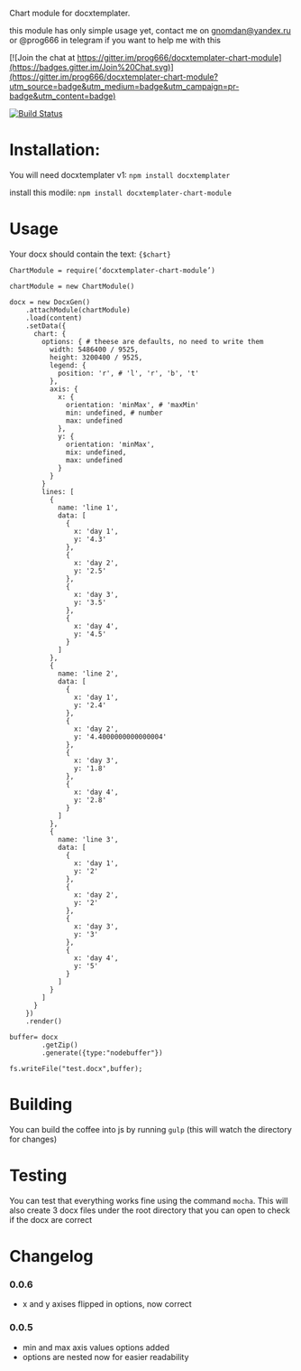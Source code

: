 Chart module for docxtemplater.

this module has only simple usage yet, contact me on gnomdan@yandex.ru or @prog666 in telegram if you want to help me with this

[![Join the chat at https://gitter.im/prog666/docxtemplater-chart-module](https://badges.gitter.im/Join%20Chat.svg)](https://gitter.im/prog666/docxtemplater-chart-module?utm_source=badge&utm_medium=badge&utm_campaign=pr-badge&utm_content=badge)

[![Build Status](https://travis-ci.org/prog666/docxtemplater-chart-module.svg?branch=master)](https://travis-ci.org/prog666/docxtemplater-chart-module)

# Installation:

You will need docxtemplater v1: `npm install docxtemplater`

install this modile: `npm install docxtemplater-chart-module`

# Usage

Your docx should contain the text: `{$chart}`

    ChartModule = require(‘docxtemplater-chart-module’)

    chartModule = new ChartModule()

    docx = new DocxGen()
        .attachModule(chartModule)
        .load(content)
        .setData({
          chart: {
            options: { # theese are defaults, no need to write them
              width: 5486400 / 9525,
              height: 3200400 / 9525,
              legend: {
                position: 'r', # 'l', 'r', 'b', 't'
              },
              axis: {
                x: {
                  orientation: 'minMax', # 'maxMin'
                  min: undefined, # number
                  max: undefined
                },
                y: {
                  orientation: 'minMax',
                  mix: undefined,
                  max: undefined
                }
              }
            }
            lines: [
              {
                name: 'line 1',
                data: [
                  {
                    x: 'day 1',
                    y: '4.3'
                  },
                  {
                    x: 'day 2',
                    y: '2.5'
                  },
                  {
                    x: 'day 3',
                    y: '3.5'
                  },
                  {
                    x: 'day 4',
                    y: '4.5'
                  }
                ]
              },
              {
                name: 'line 2',
                data: [
                  {
                    x: 'day 1',
                    y: '2.4'
                  },
                  {
                    x: 'day 2',
                    y: '4.4000000000000004'
                  },
                  {
                    x: 'day 3',
                    y: '1.8'
                  },
                  {
                    x: 'day 4',
                    y: '2.8'
                  }
                ]
              },
              {
                name: 'line 3',
                data: [
                  {
                    x: 'day 1',
                    y: '2'
                  },
                  {
                    x: 'day 2',
                    y: '2'
                  },
                  {
                    x: 'day 3',
                    y: '3'
                  },
                  {
                    x: 'day 4',
                    y: '5'
                  }
                ]
              }
            ]
          }
        })
        .render()

    buffer= docx
            .getZip()
            .generate({type:"nodebuffer"})

    fs.writeFile("test.docx",buffer);


# Building

 You can build the coffee into js by running `gulp` (this will watch the directory for changes)

# Testing

You can test that everything works fine using the command `mocha`. This will also create 3 docx files under the root directory that you can open to check if the docx are correct

# Changelog

### 0.0.6
- x and y axises flipped in options, now correct

### 0.0.5
- min and max axis values options added
- options are nested now for easier readability
